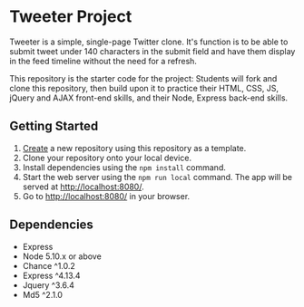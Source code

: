 # Tweeter Project

Tweeter is a simple, single-page Twitter clone. It's function is to be able to submit tweet under 140 characters in the submit field and have them display in the feed timeline without the need for a refresh.

This repository is the starter code for the project: Students will fork and clone this repository, then build upon it to practice their HTML, CSS, JS, jQuery and AJAX front-end skills, and their Node, Express back-end skills.

## Getting Started

1. [Create](https://docs.github.com/en/repositories/creating-and-managing-repositories/creating-a-repository-from-a-template) a new repository using this repository as a template.
2. Clone your repository onto your local device.
3. Install dependencies using the `npm install` command.
3. Start the web server using the `npm run local` command. The app will be served at <http://localhost:8080/>.
4. Go to <http://localhost:8080/> in your browser.

## Dependencies

- Express
- Node 5.10.x or above
- Chance ^1.0.2
- Express ^4.13.4
- Jquery ^3.6.4
- Md5 ^2.1.0


